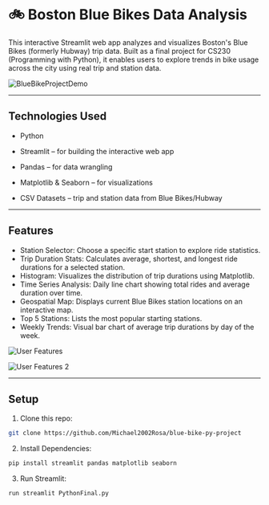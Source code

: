 🚲 Boston Blue Bikes Data Analysis
============

This interactive Streamlit web app analyzes and visualizes Boston's Blue Bikes (formerly Hubway) trip data. Built as a final project for CS230 (Programming with Python), it enables users to explore trends in bike usage across the city using real trip and station data.

![BlueBikeProjectDemo](https://github.com/user-attachments/assets/e424caa2-442f-4f5d-95d5-51d65352de92)


---
## Technologies Used

- Python

- Streamlit – for building the interactive web app

- Pandas – for data wrangling

- Matplotlib & Seaborn – for visualizations

- CSV Datasets – trip and station data from Blue Bikes/Hubway

---

## Features
- Station Selector: Choose a specific start station to explore ride statistics.
- Trip Duration Stats: Calculates average, shortest, and longest ride durations for a selected station.
- Histogram: Visualizes the distribution of trip durations using Matplotlib.
- Time Series Analysis: Daily line chart showing total rides and average duration over time.
- Geospatial Map: Displays current Blue Bikes station locations on an interactive map.
- Top 5 Stations: Lists the most popular starting stations.
- Weekly Trends: Visual bar chart of average trip durations by day of the week.


![User Features](https://i.imgur.com/owfBYkp.png)

![User Features 2](https://i.imgur.com/Z05ZthZ.png)


---

## Setup
1. Clone this repo:
```bash
git clone https://github.com/Michael2002Rosa/blue-bike-py-project
```

2. Install Dependencies:
```bash
pip install streamlit pandas matplotlib seaborn
```

3. Run Streamlit:
```bash
run streamlit PythonFinal.py
```


